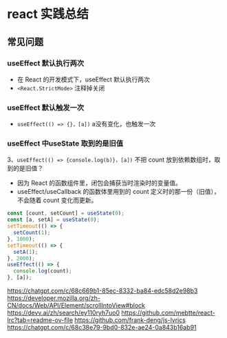 # react 实践总结
## 常见问题
### useEffect 默认执行两次
- 在 React 的开发模式下，useEffect 默认执行两次
- `<React.StrictMode>` 注释掉关闭
### useEffect 默认触发一次
- `useEffect(() => {}，[a])` a没有变化，也触发一次
### useEffect 中useState 取到的是旧值
3、`useEffect(() => {console.log(b)}，[a])` 不把 count 放到依赖数组时，取到的是旧值？
- 因为 React 的函数组件里，闭包会捕获当时渲染时的变量值。
- useEffect/useCallback 的函数体里用到的 count 定义时的那一份（旧值），不会随着 count 变化而更新。
```js
const [count, setCount] = useState(0);
const [a, setA] = useState(0);
setTimeout(() => {
  setCount(1);
}, 1000);
setTimeout(() => {
  setA(1);
}, 2000);
useEffect(() => {
  console.log(count);
}, [a]);
```
https://chatgpt.com/c/68c669b1-85ec-8332-ba84-edc58d2e98b3
https://developer.mozilla.org/zh-CN/docs/Web/API/Element/scrollIntoView#block
https://devv.ai/zh/search/ey110ryh7uo0
https://github.com/mebtte/react-lrc?tab=readme-ov-file
https://github.com/frank-deng/js-lyrics
https://chatgpt.com/c/68c38e79-9bd0-832e-ae24-0a843b16ab91

